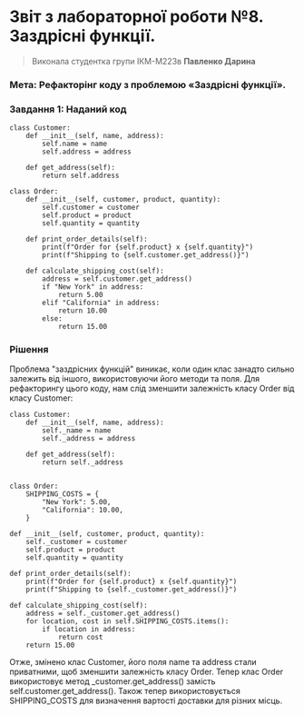 # Звіт з лабораторної роботи №8. Заздрісні функції.
> Виконала студентка групи ІКМ-М223в **Павленко Дарина**
> 
### Мета: Рефакторінг коду з проблемою «Заздрісні функції».

### Завдання 1: Наданий код
    
    class Customer:
        def __init__(self, name, address):
            self.name = name
            self.address = address

        def get_address(self):
            return self.address

    class Order:
        def __init__(self, customer, product, quantity):
            self.customer = customer
            self.product = product
            self.quantity = quantity

        def print_order_details(self):
            print(f"Order for {self.product} x {self.quantity}")
            print(f"Shipping to {self.customer.get_address()}")

        def calculate_shipping_cost(self):
            address = self.customer.get_address()
            if "New York" in address:
                return 5.00
            elif "California" in address:
                return 10.00
            else:
                return 15.00

### Рішення
Проблема "заздрісних функцій" виникає, коли один клас занадто сильно залежить від іншого, використовуючи його методи та поля. Для рефакторингу цього коду, нам слід зменшити залежність класу Order від класу Customer:

    class Customer:
        def __init__(self, name, address):
            self._name = name
            self._address = address

        def get_address(self):
            return self._address


    class Order:
        SHIPPING_COSTS = {
            "New York": 5.00,
            "California": 10.00,
        }

    def __init__(self, customer, product, quantity):
        self._customer = customer
        self.product = product
        self.quantity = quantity

    def print_order_details(self):
        print(f"Order for {self.product} x {self.quantity}")
        print(f"Shipping to {self._customer.get_address()}")

    def calculate_shipping_cost(self):
        address = self._customer.get_address()
        for location, cost in self.SHIPPING_COSTS.items():
            if location in address:
                return cost
        return 15.00
        
Отже, змінено клас Customer, його поля name та address стали приватними, щоб зменшити залежність класу Order. Тепер клас Order використовує метод _customer.get_address() замість self.customer.get_address(). Також тепер використовується SHIPPING_COSTS для визначення вартості доставки для різних місць.
